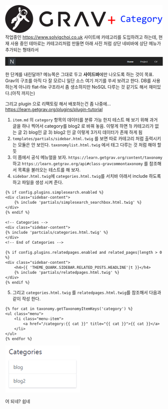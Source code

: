 
![](grav_plus_category.png)
작업중인 https://www.solvigchoi.co.uk 사이트에 카테고리를 도입하려고 하는데, 현재 사용 중인 테마로는 카테고리처럼 만들면 아래 사진 처럼 상단 네비바에 상단 메뉴가 추가되는 형태라서 

![](nav_sample.png)

한 단계를 내린달까? 메뉴쪽은 그대로 두고 **사이드바**에만 나오도록 하는 것이 목표. Grav의 구조를 아직 다 잘 모르니 일단 소스 여기 저기를 쑤셔 보려고 한다. DB를 사용 하는게 아니라 flat-file 구조라서 좀 생소하지만 NoSQL 다루는 것 같기도 해서 재미있다.(아직 까지는)   

그리고 plugin 으로 리팩토링 해서 배포하는건 좀 나중에... https://learn.getgrav.org/plugins/plugin-tutorial

1. `item.md` 의 `category` 항목의 데이터를 분류 가능 한지 테스트 해 보기 위해 과거 글을 하나 찍어서 category를 blog2 로 바꿔 놓음. 이렇게 하면 1) 카테고리가 없는 글 2) blog인 글 3) blog2 인 글 이렇게 3가지 데이터가 존재 하게 됨  
2. `templates/partials/sidebar.html.twig` 를 보면 따로 카테고리 처럼 출력시키는 모듈은 안 보인다. `taxonomylist.html.twig` 에서 태그 다루는 것 처럼 해야 할 듯 
3. 이 쯤에서 공식 메뉴얼을 보자. `https://learn.getgrav.org/content/taxonomy` 하고 `https://learn.getgrav.org/api#class-gravcommontaxonomy` 를 참조해서 목록을 불러오는 테스트를 해 보자. 
4. `sidebar.html.twig`에 `categories.html.twig`를 서치바 아래서 include 하도록 하고 파일을 생성 시켜 준다.

```twig
{% if config.plugins.simplesearch.enabled %}
<div class="sidebar-content">
    {% include 'partials/simplesearch_searchbox.html.twig' %}
</div>
{% endif %}

<!-- Categories -->
<div class="sidebar-content">
{% include 'partcials/categories.html.twig' %}
</div>
<!-- End of Categories -->

{% if config.plugins.relatedpages.enabled and related_pages|length > 0 %}
<div class="sidebar-content">
    <h4>{{ 'THEME_QUARK.SIDEBAR.RELATED_POSTS.HEADLINE'|t }}</h4>
    {% include 'partials/relatedpages.html.twig' %}
</div>
{% endif %}
```

5. 그리고 `categories.html.twig` 를 `relatedpages.html.twig`를 참조해서 다음과 같이 작성 한다. 

```twig
{% for cat in taxonomy.getTaxonomyItemKeys('category') %}
<ul class="menu">
    <li class="menu-item">        
        <a href="/category:{{ cat }}" title="{{ cat }}">{{ cat }}</a>
    </li>
</ul>
{% endfor %}
```

![](category_test0.png)

어 되네? 쉽네 
